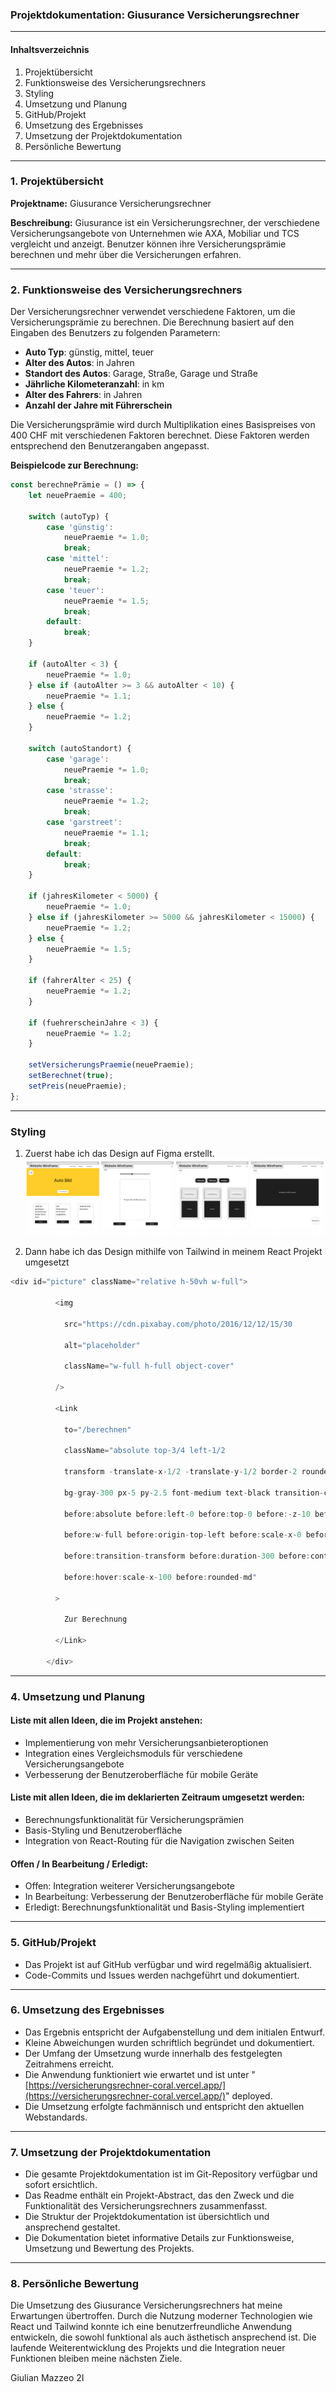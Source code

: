 ### Projektdokumentation: Giusurance Versicherungsrechner

---

#### Inhaltsverzeichnis

1. Projektübersicht
2. Funktionsweise des Versicherungsrechners
3. Styling
4. Umsetzung und Planung
5. GitHub/Projekt
6. Umsetzung des Ergebnisses
7. Umsetzung der Projektdokumentation
8. Persönliche Bewertung

---
### 1. Projektübersicht

**Projektname:** Giusurance Versicherungsrechner

**Beschreibung:** Giusurance ist ein Versicherungsrechner, der verschiedene Versicherungsangebote von Unternehmen wie AXA, Mobiliar und TCS vergleicht und anzeigt. Benutzer können ihre Versicherungsprämie berechnen und mehr über die Versicherungen erfahren.

---
### 2. Funktionsweise des Versicherungsrechners

Der Versicherungsrechner verwendet verschiedene Faktoren, um die Versicherungsprämie zu berechnen. Die Berechnung basiert auf den Eingaben des Benutzers zu folgenden Parametern:

- **Auto Typ**: günstig, mittel, teuer
- **Alter des Autos**: in Jahren
- **Standort des Autos**: Garage, Straße, Garage und Straße
- **Jährliche Kilometeranzahl**: in km
- **Alter des Fahrers**: in Jahren
- **Anzahl der Jahre mit Führerschein**

Die Versicherungsprämie wird durch Multiplikation eines Basispreises von 400 CHF mit verschiedenen Faktoren berechnet. Diese Faktoren werden entsprechend den Benutzerangaben angepasst.

**Beispielcode zur Berechnung:**

```javascript
const berechnePrämie = () => {
    let neuePraemie = 400;

    switch (autoTyp) {
        case 'günstig':
            neuePraemie *= 1.0;
            break;
        case 'mittel':
            neuePraemie *= 1.2;
            break;
        case 'teuer':
            neuePraemie *= 1.5;
            break;
        default:
            break;
    }

    if (autoAlter < 3) {
        neuePraemie *= 1.0;
    } else if (autoAlter >= 3 && autoAlter < 10) {
        neuePraemie *= 1.1;
    } else {
        neuePraemie *= 1.2;
    }

    switch (autoStandort) {
        case 'garage':
            neuePraemie *= 1.0;
            break;
        case 'strasse':
            neuePraemie *= 1.2;
            break;
        case 'garstreet':
            neuePraemie *= 1.1;
            break;
        default:
            break;
    }

    if (jahresKilometer < 5000) {
        neuePraemie *= 1.0;
    } else if (jahresKilometer >= 5000 && jahresKilometer < 15000) {
        neuePraemie *= 1.2;
    } else {
        neuePraemie *= 1.5;
    }

    if (fahrerAlter < 25) {
        neuePraemie *= 1.2;
    }

    if (fuehrerscheinJahre < 3) {
        neuePraemie *= 1.2;
    }

    setVersicherungsPraemie(neuePraemie);
    setBerechnet(true);
    setPreis(neuePraemie);
};
```

---
### Styling

1. Zuerst habe ich das Design auf Figma erstellt. 
	![alt text](https://github.com/Giu1447/Versicherungsrechner/blob/main/pictures/Wireframe.png)

2. Dann habe ich das Design mithilfe von Tailwind in meinem React Projekt umgesetzt

```javaScript
<div id="picture" className="relative h-50vh w-full">

          <img

            src="https://cdn.pixabay.com/photo/2016/12/12/15/30

            alt="placeholder"

            className="w-full h-full object-cover"

          />

          <Link

            to="/berechnen"

            className="absolute top-3/4 left-1/2

            transform -translate-x-1/2 -translate-y-1/2 border-2 rounded-lg border-gray-300

            bg-gray-300 px-5 py-2.5 font-medium text-black transition-colors

            before:absolute before:left-0 before:top-0 before:-z-10 before:h-full

            before:w-full before:origin-top-left before:scale-x-0 before:bg-black

            before:transition-transform before:duration-300 before:content-[''] hover:text-white

            before:hover:scale-x-100 before:rounded-md"

          >

            Zur Berechnung

          </Link>

        </div>
```


---
### 4. Umsetzung und Planung

#### Liste mit allen Ideen, die im Projekt anstehen:

- Implementierung von mehr Versicherungsanbieteroptionen
- Integration eines Vergleichsmoduls für verschiedene Versicherungsangebote
- Verbesserung der Benutzeroberfläche für mobile Geräte

#### Liste mit allen Ideen, die im deklarierten Zeitraum umgesetzt werden:

- Berechnungsfunktionalität für Versicherungsprämien
- Basis-Styling und Benutzeroberfläche
- Integration von React-Routing für die Navigation zwischen Seiten

#### Offen / In Bearbeitung / Erledigt:

- Offen: Integration weiterer Versicherungsangebote
- In Bearbeitung: Verbesserung der Benutzeroberfläche für mobile Geräte
- Erledigt: Berechnungsfunktionalität und Basis-Styling implementiert

---

### 5. GitHub/Projekt

- Das Projekt ist auf GitHub verfügbar und wird regelmäßig aktualisiert.
- Code-Commits und Issues werden nachgeführt und dokumentiert.

---

### 6. Umsetzung des Ergebnisses

- Das Ergebnis entspricht der Aufgabenstellung und dem initialen Entwurf.
- Kleine Abweichungen wurden schriftlich begründet und dokumentiert.
- Der Umfang der Umsetzung wurde innerhalb des festgelegten Zeitrahmens erreicht.
- Die Anwendung funktioniert wie erwartet und ist unter "[https://versicherungsrechner-coral.vercel.app/](https://versicherungsrechner-coral.vercel.app/)" deployed.
- Die Umsetzung erfolgte fachmännisch und entspricht den aktuellen Webstandards.

---

### 7. Umsetzung der Projektdokumentation

- Die gesamte Projektdokumentation ist im Git-Repository verfügbar und sofort ersichtlich.
- Das Readme enthält ein Projekt-Abstract, das den Zweck und die Funktionalität des Versicherungsrechners zusammenfasst.
- Die Struktur der Projektdokumentation ist übersichtlich und ansprechend gestaltet.
- Die Dokumentation bietet informative Details zur Funktionsweise, Umsetzung und Bewertung des Projekts.

---

### 8. Persönliche Bewertung

Die Umsetzung des Giusurance Versicherungsrechners hat meine Erwartungen übertroffen. Durch die Nutzung moderner Technologien wie React und Tailwind konnte ich eine benutzerfreundliche Anwendung entwickeln, die sowohl funktional als auch ästhetisch ansprechend ist. Die laufende Weiterentwicklung des Projekts und die Integration neuer Funktionen bleiben meine nächsten Ziele.


Giulian Mazzeo 2I
